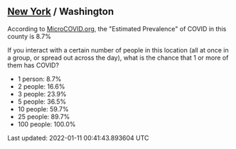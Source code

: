 
## [New York](/united-states/new-york) / Washington

According to [MicroCOVID.org](http://microcovid.org),
the "Estimated Prevalence" of COVID in this county is 8.7%

If you interact with a certain number of people in this location
(all at once in a group, or spread out across the day), what is the chance that
1 or more of them has COVID?

- 1 person: 8.7%
- 2 people: 16.6%
- 3 people: 23.9%
- 5 people: 36.5%
- 10 people: 59.7%
- 25 people: 89.7%
- 100 people: 100.0%

Last updated: 2022-01-11 00:41:43.893604 UTC
